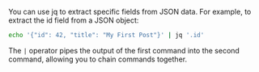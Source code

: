 You can use jq to extract specific fields from JSON data. For example, to extract the id field from a JSON object:

```bash
echo '{"id": 42, "title": "My First Post"}' | jq '.id'
```

The `|` operator pipes the output of the first command into the second command, allowing you to chain commands together.
